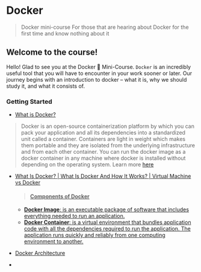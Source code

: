 # Docker
> Docker mini-course
> For those that are hearing about Docker for the first time and know nothing about it

## Welcome to the course!
Hello! Glad to see you at the Docker 🙂 Mini-Course.
`Docker` is an incredibly useful tool that you will have to encounter in your work sooner or later.
Our journey begins with an introduction to docker – what it is, why we should study it, and what it consists of.

### Getting Started
- <a href="https://docs.docker.com/get-started/overview/">What is Docker?</a>
>  Docker is an open-source containerization platform by which you can pack your application and all its dependencies into a standardized unit called a container. Containers are light in weight which makes them portable and they are isolated from the underlying infrastructure and from each other container. You can run the docker image as a docker container in any machine where docker is installed without depending on the operating system.
> Learn more <a href="https://www.geeksforgeeks.org/introduction-to-docker/">here</a>

- <a href="https://youtu.be/rOTqprHv1YE?si=VbxPFXA6jXoervBq">What Is Docker? | What Is Docker And How It Works? | Virtual Machine vs Docker
  > #### Components of Docker
   - **Docker Image**: is an executable package of software that includes everything needed to run an application.
   - **Docker Container**: is a virtual environment that bundles application code with all the dependencies required to run the application. The application runs quickly and reliably from one computing environment to another.
          
- <a href="https://docs.docker.com/get-started/overview/#docker-architecture">Docker Architecture</a>
-
